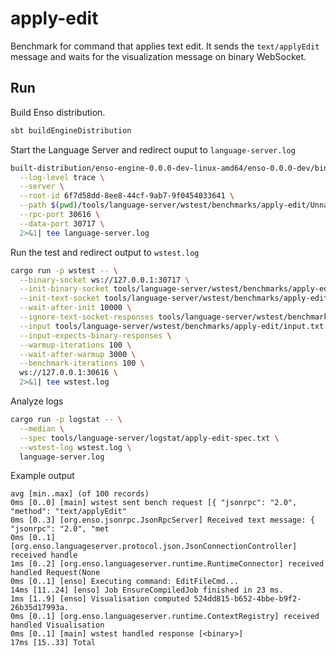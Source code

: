 # apply-edit

Benchmark for command that applies text edit. It sends the `text/applyEdit`
message and waits for the visualization message on binary WebSocket.

## Run

Build Enso distribution.

```bash
sbt buildEngineDistribution
```

Start the Language Server and redirect ouput to `language-server.log`

```bash
built-distribution/enso-engine-0.0.0-dev-linux-amd64/enso-0.0.0-dev/bin/enso \
  --log-level trace \
  --server \
  --root-id 6f7d58dd-8ee8-44cf-9ab7-9f0454033641 \
  --path $(pwd)/tools/language-server/wstest/benchmarks/apply-edit/Unnamed/ \
  --rpc-port 30616 \
  --data-port 30717 \
  2>&1| tee language-server.log
```

Run the test and redirect output to `wstest.log`

```bash
cargo run -p wstest -- \
  --binary-socket ws://127.0.0.1:30717 \
  --init-binary-socket tools/language-server/wstest/benchmarks/apply-edit/init.bin \
  --init-text-socket tools/language-server/wstest/benchmarks/apply-edit/init.txt \
  --wait-after-init 10000 \
  --ignore-text-socket-responses tools/language-server/wstest/benchmarks/apply-edit/ignore_responses.txt \
  --input tools/language-server/wstest/benchmarks/apply-edit/input.txt \
  --input-expects-binary-responses \
  --warmup-iterations 100 \
  --wait-after-warmup 3000 \
  --benchmark-iterations 100 \
  ws://127.0.0.1:30616 \
  2>&1| tee wstest.log
```

Analyze logs

```bash
cargo run -p logstat -- \
  --median \
  --spec tools/language-server/logstat/apply-edit-spec.txt \
  --wstest-log wstest.log \
  language-server.log
```

Example output

```text
avg [min..max] (of 100 records)
0ms [0..0] [main] wstest sent bench request [{ "jsonrpc": "2.0", "method": "text/applyEdit"
0ms [0..3] [org.enso.jsonrpc.JsonRpcServer] Received text message: { "jsonrpc": "2.0", "met
0ms [0..1] [org.enso.languageserver.protocol.json.JsonConnectionController] received handle
1ms [0..2] [org.enso.languageserver.runtime.RuntimeConnector] received handled Request(None
0ms [0..1] [enso] Executing command: EditFileCmd...
14ms [11..24] [enso] Job EnsureCompiledJob finished in 23 ms.
1ms [1..9] [enso] Visualisation computed 524dd815-b652-4bbe-b9f2-26b35d17993a.
0ms [0..1] [org.enso.languageserver.runtime.ContextRegistry] received handled Visualisation
0ms [0..1] [main] wstest handled response [<binary>]
17ms [15..33] Total
```
